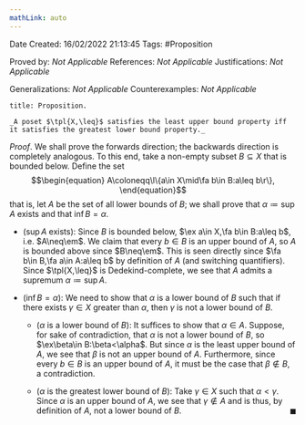 ```yaml
---
mathLink: auto
---
```


<div class="topSpace"></div>

Date Created: 16/02/2022 21:13:45
Tags: #Proposition

Proved by: _Not Applicable_
References: _Not Applicable_
Justifications: _Not Applicable_

Generalizations: _Not Applicable_
Counterexamples: _Not Applicable_

``` ad-Proposition
title: Proposition.

_A poset $\tpl{X,\leq}$ satisfies the least upper bound property iff it satisfies the greatest lower bound property._

```

_Proof_. We shall prove the forwards direction; the backwards direction is completely analogous. To this end, take a non-empty subset $B\subseteq X$ that is bounded below. Define the set
$$\begin{equation}
    A\coloneqq\l\{a\in X\mid\fa b\in B:a\leq b\r\},
\end{equation}$$
that is, let $A$ be the set of all lower bounds of $B$; we shall prove that $\alpha\coloneqq\sup A$ exists and that $\inf B=\alpha$.
* ($\sup A$ exists): Since $B$ is bounded below, $\ex a\in X,\fa b\in B:a\leq b$, i.e. $A\neq\em$. We claim that every $b\in B$ is an upper bound of $A$, so $A$ is bounded above since $B\neq\em$. This is seen directly since $\fa b\in B,\fa a\in A:a\leq b$ by definition of $A$ (and switching quantifiers). Since $\tpl{X,\leq}$ is Dedekind-complete, we see that $A$ admits a supremum $\alpha\coloneqq\sup A$.

* ($\inf B=\alpha$): We need to show that $\alpha$ is a lower bound of $B$ such that if there exists $\gamma\in X$ greater than $\alpha$, then $\gamma$ is not a lower bound of $B$.
    * ($\alpha$ is a lower bound of $B$): It suffices to show that $\alpha\in A$. Suppose, for sake of contradiction, that $\alpha$ is not a lower bound of $B$, so $\ex\beta\in B:\beta<\alpha$. But since $\alpha$ is the least upper bound of $A$, we see that $\beta$ is not an upper bound of $A$. Furthermore, since every $b\in B$ is an upper bound of $A$, it must be the case that $\beta\not\in B$, a contradiction. 

    * ($\alpha$ is the greatest lower bound of $B$): Take $\gamma\in X$ such that $\alpha<\gamma$. Since $\alpha$ is an upper bound of $A$, we see that $\gamma\not\in A$ and is thus, by definition of $A$, not a lower bound of $B$.<span style="float:right;">$\blacksquare$</span>

